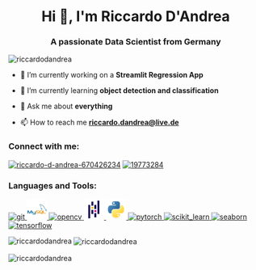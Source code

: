 <h1 align="center">Hi 👋, I'm Riccardo D'Andrea</h1>
<h3 align="center">A passionate Data Scientist from Germany</h3>

<p align="left"> <img src="https://komarev.com/ghpvc/?username=riccardodandrea&label=Profile%20views&color=0e75b6&style=plastic" alt="riccardodandrea" /> </p>

- 🔭 I’m currently working on a **Streamlit Regression App**

- 🌱 I’m currently learning **object detection and classification**

- 💬 Ask me about **everything**

- 📫 How to reach me **riccardo.dandrea@live.de**

<h3 align="left">Connect with me:</h3>
<p align="left">
<a href="[https://linkedin.com/in/riccardo-d-andrea-670426234](https://www.linkedin.com/in/riccardo-dandrea-670426234/)" target="blank"><img align="center" src="https://raw.githubusercontent.com/rahuldkjain/github-profile-readme-generator/master/src/images/icons/Social/linked-in-alt.svg" alt="riccardo-d-andrea-670426234" height="30" width="40" /></a>
<a href="https://stackoverflow.com/users/19773284" target="blank"><img align="center" src="https://raw.githubusercontent.com/rahuldkjain/github-profile-readme-generator/master/src/images/icons/Social/stack-overflow.svg" alt="19773284" height="30" width="40" /></a>
</p>

<h3 align="left">Languages and Tools:</h3>
<p align="left"> <a href="https://git-scm.com/" target="_blank" rel="noreferrer"> <img src="https://www.vectorlogo.zone/logos/git-scm/git-scm-icon.svg" alt="git" width="40" height="40"/> </a> <a href="https://www.mysql.com/" target="_blank" rel="noreferrer"> <img src="https://raw.githubusercontent.com/devicons/devicon/master/icons/mysql/mysql-original-wordmark.svg" alt="mysql" width="40" height="40"/> </a> <a href="https://opencv.org/" target="_blank" rel="noreferrer"> <img src="https://www.vectorlogo.zone/logos/opencv/opencv-icon.svg" alt="opencv" width="40" height="40"/> </a> <a href="https://pandas.pydata.org/" target="_blank" rel="noreferrer"> <img src="https://raw.githubusercontent.com/devicons/devicon/2ae2a900d2f041da66e950e4d48052658d850630/icons/pandas/pandas-original.svg" alt="pandas" width="40" height="40"/> </a> <a href="https://www.python.org" target="_blank" rel="noreferrer"> <img src="https://raw.githubusercontent.com/devicons/devicon/master/icons/python/python-original.svg" alt="python" width="40" height="40"/> </a> <a href="https://pytorch.org/" target="_blank" rel="noreferrer"> <img src="https://www.vectorlogo.zone/logos/pytorch/pytorch-icon.svg" alt="pytorch" width="40" height="40"/> </a> <a href="https://scikit-learn.org/" target="_blank" rel="noreferrer"> <img src="https://upload.wikimedia.org/wikipedia/commons/0/05/Scikit_learn_logo_small.svg" alt="scikit_learn" width="40" height="40"/> </a> <a href="https://seaborn.pydata.org/" target="_blank" rel="noreferrer"> <img src="https://seaborn.pydata.org/_images/logo-mark-lightbg.svg" alt="seaborn" width="40" height="40"/> </a> <a href="https://www.tensorflow.org" target="_blank" rel="noreferrer"> <img src="https://www.vectorlogo.zone/logos/tensorflow/tensorflow-icon.svg" alt="tensorflow" width="40" height="40"/> </a> </p>

<p><img align="left" src="https://github-readme-stats.vercel.app/api/top-langs?username=riccardodandrea&show_icons=true&locale=en&layout=compact" alt="riccardodandrea" /></p>

<p>&nbsp;<img align="center" src="https://github-readme-stats.vercel.app/api?username=riccardodandrea&show_icons=true&locale=en" alt="riccardodandrea" /></p>

<p><img align="center" src="https://github-readme-streak-stats.herokuapp.com/?user=riccardodandrea&theme=default" alt="riccardodandrea" /></p>
